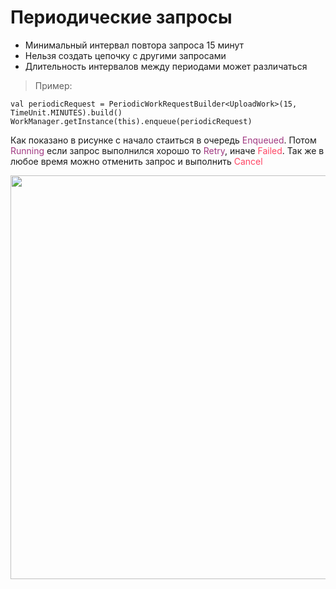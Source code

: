<h1>Периодические запросы</h1>

<ul>
	<li>Минимальный интервал повтора запроса 15 минут</li>
	<li>Нельзя создать цепочку с другими запросами</li>
	<li>Длительность интервалов между периодами может различаться</li>
</ul>

<blockquote>
<p>Пример:</p>
</blockquote>

<pre><code>val periodicRequest = PeriodicWorkRequestBuilder&lt;UploadWork&gt;(15, TimeUnit.MINUTES).build()
WorkManager.getInstance(this).enqueue(periodicRequest)</code></pre>

<p>Как показано в рисунке с начало стаиться в очередь <span style="color: #a03881;">Enqueued</span>. Потом <span style="color: #a03881;">Running</span> если запрос выполнился хорошо то <span style="color: #a03881;">Retry</span>, иначе <span style="color: #ff4363;">Failed</span>. Так же в любое время можно отменить запрос и выполнить <span style="color: #ff4363;">Cancel</span></p>

<p><img alt="" height="646" name="1_ZwXcp-PmqVL7CNWfIubG1A.jpg" src="https://ucarecdn.com/8f1dc29f-fe50-4df2-b1bb-6fb9ab17af47/" width="1400"></p>
